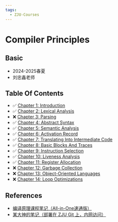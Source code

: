 ```yaml
---
tags:
  - ZJU-Courses
---
```


# Compiler Principles

## Basic

- 2024-2025春夏
- 刘忠鑫老师

## Table Of Contents

- ✅ [Chapter 1: Introduction](Chapter1/Chapter1.md)
- ✅ [Chapter 2: Lexical Analysis](Chapter2/Chapter2.md)
- ❌ [Chapter 3: Parsing](Chapter3/Chapter3.md)
- ✅ [Chapter 4: Abstract Syntax](Chapter4/Chapter4.md)
- ✅ [Chapter 5: Semantic Analysis](Chapter5/Chapter5.md)
- ✅ [Chapter 6: Activation Record](Chapter6/Chapter6.md)
- ✅ [Chapter 7: Translating Into Intermediate Code](Chapter7/Chapter7.md)
- ✅ [Chapter 8: Basic Blocks And Traces](Chapter8/Chapter8.md)
- ✅ [Chapter 9: Instruction Selection](Chapter9/Chapter9.md)
- ✅ [Chapter 10: Liveness Analysis](Chapter10/Chapter10.md)
- ✅ [Chapter 11: Register Allocation](Chapter11/Chapter11.md)
- ❌ [Chapter 12: Garbage Collection](Chapter12/Chapter12.md)
- ❌ [Chapter 13: Object-Oriented Languages](Chapter13/Chapter13.md)
- ❌ [Chapter 14: Loop Optimizations](Chapter14/Chapter14.md)

## References

- [编译原理课程笔记（All-in-One速通版）](https://cubicy.icu/compiler-construction-principles/)
- [某大神的笔记（部署在 ZJU Git 上，内网访问）](https://compiler-note-7908cb.pages.zjusct.io/)
